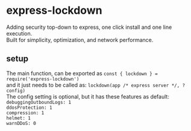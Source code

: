 # express-lockdown
Adding security top-down to express, one click install and one line execution.  
Built for simplicity, optimization, and network performance.  
## setup
The main function, can be exported as `const { lockdown } = require('express-lockdown')`  
and it just needs to be called as: `lockdown(app /* express server */, ?config)`  
The config setting is optional, but it has these features as default:  
`debuggingOutboundLogs: 1`  
`ddosProtection: 1`  
`compression: 1`  
`helmet: 1`  
`warnDDoS: 0`  
